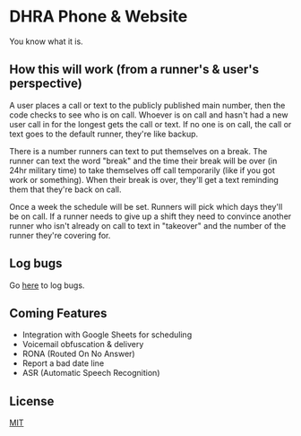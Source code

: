 # DHRA Phone & Website

You know what it is.

## How this will work (from a runner's & user's perspective)

A user places a call or text to the publicly published main number, then the
code checks to see who is on call. Whoever is on call and hasn't had a new
user call in for the longest gets the call or text. If no one is on call, the
call or text goes to the default runner, they're like backup.

There is a number runners can text to put themselves on a break. The runner can
text the word "break" and the time their break will be over (in 24hr military
time) to take themselves off call temporarily (like if you got work or
something). When their break is over, they'll get a text reminding them that
they're back on call.

Once a week the schedule will be set. Runners will pick which days they'll be
on call. If a runner needs to give up a shift they need to convince another
runner who isn't already on call to text in "takeover" and the number of the
runner they're covering for.

## Log bugs

Go [here](https://github.com/DallasHRA/monorepo/issues) to log bugs.

## Coming Features

* Integration with Google Sheets for scheduling
* Voicemail obfuscation & delivery
* RONA (Routed On No Answer)
* Report a bad date line
* ASR (Automatic Speech Recognition)
## License
[MIT](https://choosealicense.com/licenses/mit/)
